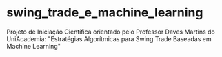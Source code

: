 # swing_trade_e_machine_learning
Projeto de Iniciação Científica orientado pelo Professor Daves Martins do UniAcademia: "Estratégias Algorítmicas para Swing Trade Baseadas em Machine Learning"
